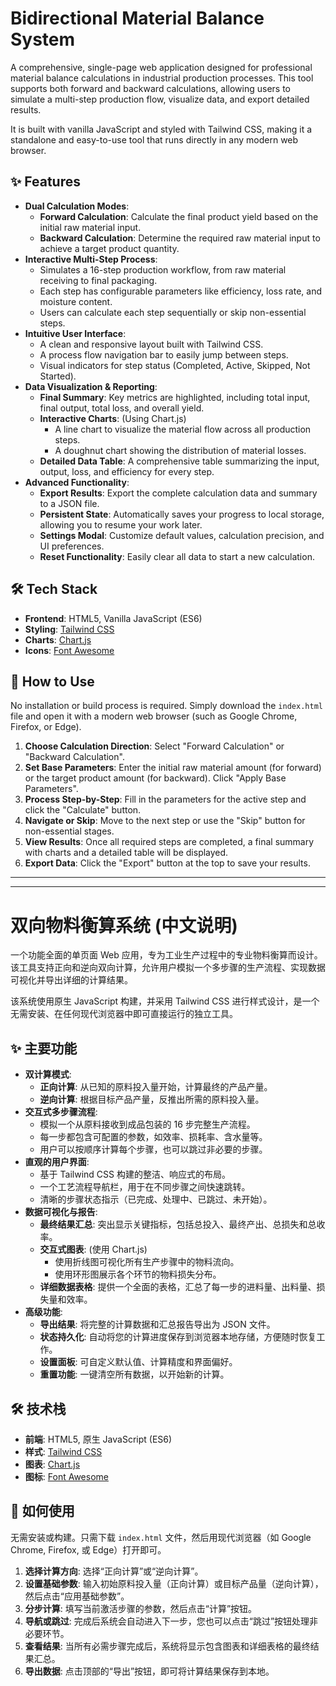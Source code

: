 # Bidirectional Material Balance System

A comprehensive, single-page web application designed for professional material balance calculations in industrial production processes. This tool supports both forward and backward calculations, allowing users to simulate a multi-step production flow, visualize data, and export detailed results.

It is built with vanilla JavaScript and styled with Tailwind CSS, making it a standalone and easy-to-use tool that runs directly in any modern web browser.

## ✨ Features

  * **Dual Calculation Modes**:
      * **Forward Calculation**: Calculate the final product yield based on the initial raw material input.
      * **Backward Calculation**: Determine the required raw material input to achieve a target product quantity.
  * **Interactive Multi-Step Process**:
      * Simulates a 16-step production workflow, from raw material receiving to final packaging.
      * Each step has configurable parameters like efficiency, loss rate, and moisture content.
      * Users can calculate each step sequentially or skip non-essential steps.
  * **Intuitive User Interface**:
      * A clean and responsive layout built with Tailwind CSS.
      * A process flow navigation bar to easily jump between steps.
      * Visual indicators for step status (Completed, Active, Skipped, Not Started).
  * **Data Visualization & Reporting**:
      * **Final Summary**: Key metrics are highlighted, including total input, final output, total loss, and overall yield.
      * **Interactive Charts**: (Using Chart.js)
          * A line chart to visualize the material flow across all production steps.
          * A doughnut chart showing the distribution of material losses.
      * **Detailed Data Table**: A comprehensive table summarizing the input, output, loss, and efficiency for every step.
  * **Advanced Functionality**:
      * **Export Results**: Export the complete calculation data and summary to a JSON file.
      * **Persistent State**: Automatically saves your progress to local storage, allowing you to resume your work later.
      * **Settings Modal**: Customize default values, calculation precision, and UI preferences.
      * **Reset Functionality**: Easily clear all data to start a new calculation.

## 🛠️ Tech Stack

  * **Frontend**: HTML5, Vanilla JavaScript (ES6)
  * **Styling**: [Tailwind CSS](https://tailwindcss.com/)
  * **Charts**: [Chart.js](https://www.chartjs.org/)
  * **Icons**: [Font Awesome](https://fontawesome.com/)

## 🚀 How to Use

No installation or build process is required. Simply download the `index.html` file and open it with a modern web browser (such as Google Chrome, Firefox, or Edge).

1.  **Choose Calculation Direction**: Select "Forward Calculation" or "Backward Calculation".
2.  **Set Base Parameters**: Enter the initial raw material amount (for forward) or the target product amount (for backward). Click "Apply Base Parameters".
3.  **Process Step-by-Step**: Fill in the parameters for the active step and click the "Calculate" button.
4.  **Navigate or Skip**: Move to the next step or use the "Skip" button for non-essential stages.
5.  **View Results**: Once all required steps are completed, a final summary with charts and a detailed table will be displayed.
6.  **Export Data**: Click the "Export" button at the top to save your results.

-----

-----

# 双向物料衡算系统 (中文说明)

一个功能全面的单页面 Web 应用，专为工业生产过程中的专业物料衡算而设计。该工具支持正向和逆向双向计算，允许用户模拟一个多步骤的生产流程、实现数据可视化并导出详细的计算结果。

该系统使用原生 JavaScript 构建，并采用 Tailwind CSS 进行样式设计，是一个无需安装、在任何现代浏览器中即可直接运行的独立工具。

## ✨ 主要功能

  * **双计算模式**:
      * **正向计算**: 从已知的原料投入量开始，计算最终的产品产量。
      * **逆向计算**: 根据目标产品产量，反推出所需的原料投入量。
  * **交互式多步骤流程**:
      * 模拟一个从原料接收到成品包装的 16 步完整生产流程。
      * 每一步都包含可配置的参数，如效率、损耗率、含水量等。
      * 用户可以按顺序计算每个步骤，也可以跳过非必要的步骤。
  * **直观的用户界面**:
      * 基于 Tailwind CSS 构建的整洁、响应式的布局。
      * 一个工艺流程导航栏，用于在不同步骤之间快速跳转。
      * 清晰的步骤状态指示（已完成、处理中、已跳过、未开始）。
  * **数据可视化与报告**:
      * **最终结果汇总**: 突出显示关键指标，包括总投入、最终产出、总损失和总收率。
      * **交互式图表**: (使用 Chart.js)
          * 使用折线图可视化所有生产步骤中的物料流向。
          * 使用环形图展示各个环节的物料损失分布。
      * **详细数据表格**: 提供一个全面的表格，汇总了每一步的进料量、出料量、损失量和效率。
  * **高级功能**:
      * **导出结果**: 将完整的计算数据和汇总报告导出为 JSON 文件。
      * **状态持久化**: 自动将您的计算进度保存到浏览器本地存储，方便随时恢复工作。
      * **设置面板**: 可自定义默认值、计算精度和界面偏好。
      * **重置功能**: 一键清空所有数据，以开始新的计算。

## 🛠️ 技术栈

  * **前端**: HTML5, 原生 JavaScript (ES6)
  * **样式**: [Tailwind CSS](https://tailwindcss.com/)
  * **图表**: [Chart.js](https://www.chartjs.org/)
  * **图标**: [Font Awesome](https://fontawesome.com/)

## 🚀 如何使用

无需安装或构建。只需下载 `index.html` 文件，然后用现代浏览器（如 Google Chrome, Firefox, 或 Edge）打开即可。

1.  **选择计算方向**: 选择“正向计算”或“逆向计算”。
2.  **设置基础参数**: 输入初始原料投入量（正向计算）或目标产品量（逆向计算），然后点击“应用基础参数”。
3.  **分步计算**: 填写当前激活步骤的参数，然后点击“计算”按钮。
4.  **导航或跳过**: 完成后系统会自动进入下一步，您也可以点击“跳过”按钮处理非必要环节。
5.  **查看结果**: 当所有必需步骤完成后，系统将显示包含图表和详细表格的最终结果汇总。
6.  **导出数据**: 点击顶部的“导出”按钮，即可将计算结果保存到本地。
